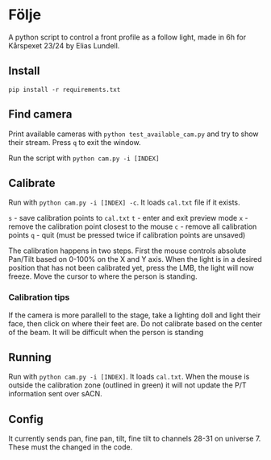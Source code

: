 # Följe

A python script to control a front profile as a follow light, made in 6h for Kårspexet 23/24 by Elias Lundell.

## Install
`pip install -r requirements.txt`

## Find camera
Print available cameras with `python test_available_cam.py` and try to show their stream. Press `q` to exit the window.

Run the script with `python cam.py -i [INDEX]`

## Calibrate
Run with `python cam.py -i [INDEX] -c`. It loads `cal.txt` file if it exists.

`s` - save calibration points to `cal.txt`
`t` - enter and exit preview mode
`x` - remove the calibration point closest to the mouse
`c` - remove all calibration points
`q` - quit (must be pressed twice if calibration points are unsaved)

The calibration happens in two steps. First the mouse controls absolute Pan/Tilt based on 0-100% on the X and Y axis. When the light is in a desired position that has not been calibrated yet, press the LMB, the light will now freeze. Move the cursor to where the person is standing.


### Calibration tips

If the camera is more parallell to the stage, take a lighting doll and light their face, then click on where their feet are. Do not calibrate based on the center of the beam. It will be difficult when the person is standing 

## Running
Run with `python cam.py -i [INDEX]`. It loads `cal.txt`.
When the mouse is outside the calibration zone (outlined in green) it will not update the P/T information sent over sACN.

## Config
It currently sends pan, fine pan, tilt, fine tilt to channels 28-31 on universe 7. These must the changed in the code.
